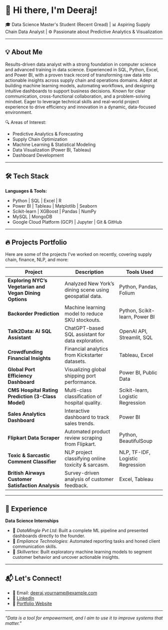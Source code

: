 # 👋 Hi there, I'm Deeraj!

🎓 Data Science Master's Student (Recent Gread) | 📊 Aspiring Supply Chain Data Analyst | ⚙️ Passionate about Predictive Analytics & Visualization

---

## 💡 About Me

Results-driven data analyst with a strong foundation in computer science and advanced training in data science. Experienced in SQL, Python, Excel, and Power BI, with a proven track record of transforming raw data into actionable insights across supply chain and operations domains. Adept at building machine learning models, automating workflows, and designing intuitive dashboards to support business decisions. Known for clear communication, cross-functional collaboration, and a problem-solving mindset. Eager to leverage technical skills and real-world project experience to drive efficiency and innovation in a dynamic, data-focused environment.

🔍 Areas of Interest:
- Predictive Analytics & Forecasting
- Supply Chain Optimization
- Machine Learning & Statistical Modeling
- Data Visualization (Power BI, Tableau)
- Dashboard Development

---

## 🛠️ Tech Stack

**Languages & Tools:**

- Python | SQL | Excel | R 
- Power BI | Tableau | Matplotlib | Seaborn
- Scikit-learn | XGBoost | Pandas | NumPy
- MySQL | MongoDB
- Google Cloud Platform (GCP) | Jupyter | Git & GitHub

---

## 🔥 Projects Portfolio

Here are some of the projects I've worked on recently, covering supply chain, finance, NLP, and more:

| Project | Description | Tools Used |
|--------|-------------|-------------|
| **Exploring NYC’s Vegetarian and Vegan Dining Options** | Analyzed New York’s dining scene using geospatial data. | Python, Pandas, Folium |
| **Backorder Prediction** | Machine learning model to reduce SKU stockouts. | Python, Scikit-learn, Power BI |
| **Talk2Data: AI SQL Assistant** | ChatGPT-based SQL assistant for data exploration. | OpenAI API, Streamlit, SQL |
| **Crowdfunding Financial Insights** | Financial analytics from Kickstarter datasets. | Tableau, Excel |
| **Global Port Efficiency Dashboard** | Visualizing global shipping port performance. | Power BI, Public Data |
| **CMS Hospital Rating Prediction (3-Class Model)** | Multi-class classification of hospital quality. | Scikit-learn, Logistic Regression |
| **Sales Analytics Dashboard** | Interactive dashboard to track sales trends. | Power BI |
| **Flipkart Data Scraper** | Automated product review scraping from Flipkart. | Python, BeautifulSoup |
| **Toxic & Sarcastic Comment Classifier** | NLP project classifying online toxicity & sarcasm. | NLP, TF-IDF, Logistic Regression |
| **British Airways Customer Satisfaction Analysis** | Survey-driven analysis of customer feedback. | Excel, Tableau |


---

## 💼 Experience

**Data Science Internships**
- 🔹 *DataMingle Pvt Ltd*: Built a complete ML pipeline and presented dashboards directly to the founder.
- 🔹 *Empliance Technologies*: Automated reporting tasks and honed client communication skills.
- 🔹 *Skillvertex*:  Built exploratory machine learning models to segment customer behavior and uncover actionable insights.

---

## 📬 Let's Connect!

- 📧 Email: deeraj.yourname@example.com
- 💼 [LinkedIn](https://www.linkedin.com/in/deeraj-nair-1a7403214/)
- 🧠 [Portfolio Website](https://deerajnair.vercel.app/)

---

*“Data is a tool for empowerment, and I aim to use it to improve systems that matter.”*

